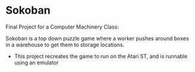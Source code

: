 # Sokoban

Final Project for a Computer Machinery Class:

Sokoban is a top down puzzle game where a worker pushes around boxes in a warehouse to get them to storage locations.
- This project recreates the game to run on the Atari ST, and is runnable using an emulator

